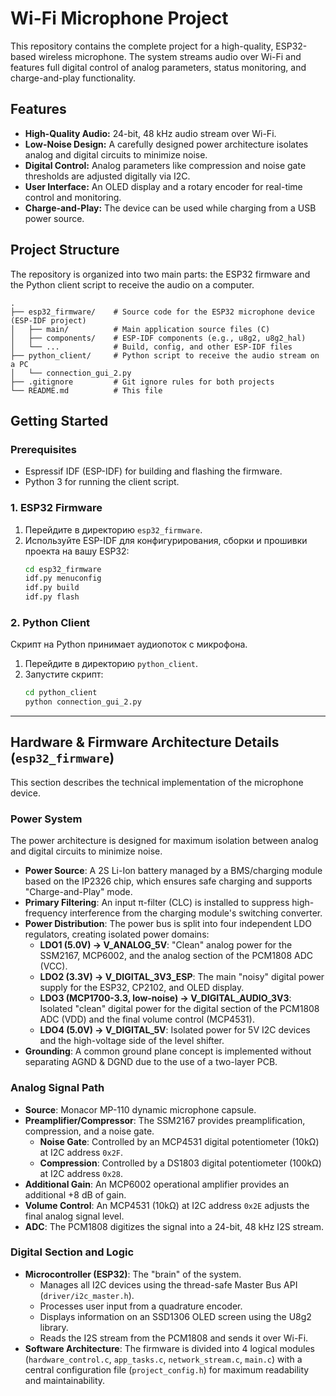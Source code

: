 # Wi-Fi Microphone Project


This repository contains the complete project for a high-quality, ESP32-based wireless microphone. The system streams audio over Wi-Fi and features full digital control of analog parameters, status monitoring, and charge-and-play functionality.

## Features

*   **High-Quality Audio:** 24-bit, 48 kHz audio stream over Wi-Fi.
*   **Low-Noise Design:** A carefully designed power architecture isolates analog and digital circuits to minimize noise.
*   **Digital Control:** Analog parameters like compression and noise gate thresholds are adjusted digitally via I2C.
*   **User Interface:** An OLED display and a rotary encoder for real-time control and monitoring.
*   **Charge-and-Play:** The device can be used while charging from a USB power source.

## Project Structure


The repository is organized into two main parts: the ESP32 firmware and the Python client script to receive the audio on a computer.

```
.
├── esp32_firmware/    # Source code for the ESP32 microphone device (ESP-IDF project)
│   ├── main/          # Main application source files (C)
│   ├── components/    # ESP-IDF components (e.g., u8g2, u8g2_hal)
│   └── ...            # Build, config, and other ESP-IDF files
├── python_client/     # Python script to receive the audio stream on a PC
│   └── connection_gui_2.py
├── .gitignore         # Git ignore rules for both projects
└── README.md          # This file
```


## Getting Started

### Prerequisites

*   Espressif IDF (ESP-IDF) for building and flashing the firmware.
*   Python 3 for running the client script.

### 1. ESP32 Firmware

1.  Перейдите в директорию `esp32_firmware`.
2.  Используйте ESP-IDF для конфигурирования, сборки и прошивки проекта на вашу ESP32:
    ```bash
    cd esp32_firmware
    idf.py menuconfig
    idf.py build
    idf.py flash
    ```

### 2. Python Client

Скрипт на Python принимает аудиопоток с микрофона.

1.  Перейдите в директорию `python_client`.
2.  Запустите скрипт:
    ```bash
    cd python_client
    python connection_gui_2.py
    ```

---

## Hardware & Firmware Architecture Details (`esp32_firmware`)

This section describes the technical implementation of the microphone device.

### Power System

The power architecture is designed for maximum isolation between analog and digital circuits to minimize noise.

*   **Power Source**: A 2S Li-Ion battery managed by a BMS/charging module based on the IP2326 chip, which ensures safe charging and supports "Charge-and-Play" mode.
*   **Primary Filtering**: An input π-filter (CLC) is installed to suppress high-frequency interference from the charging module's switching converter.
*   **Power Distribution**: The power bus is split into four independent LDO regulators, creating isolated power domains:
    *   **LDO1 (5.0V) → V_ANALOG_5V**: "Clean" analog power for the SSM2167, MCP6002, and the analog section of the PCM1808 ADC (VCC).
    *   **LDO2 (3.3V) → V_DIGITAL_3V3_ESP**: The main "noisy" digital power supply for the ESP32, CP2102, and OLED display.
    *   **LDO3 (MCP1700-3.3, low-noise) → V_DIGITAL_AUDIO_3V3**: Isolated "clean" digital power for the digital section of the PCM1808 ADC (VDD) and the final volume control (MCP4531).
    *   **LDO4 (5.0V) → V_DIGITAL_5V**: Isolated power for 5V I2C devices and the high-voltage side of the level shifter.
*   **Grounding**: A common ground plane concept is implemented without separating AGND & DGND due to the use of a two-layer PCB.

### Analog Signal Path

*   **Source**: Monacor MP-110 dynamic microphone capsule.
*   **Preamplifier/Compressor**: The SSM2167 provides preamplification, compression, and a noise gate.
    *   **Noise Gate**: Controlled by an MCP4531 digital potentiometer (10kΩ) at I2C address `0x2F`.
    *   **Compression**: Controlled by a DS1803 digital potentiometer (100kΩ) at I2C address `0x28`.
*   **Additional Gain**: An MCP6002 operational amplifier provides an additional +8 dB of gain.
*   **Volume Control**: An MCP4531 (10kΩ) at I2C address `0x2E` adjusts the final analog signal level.
*   **ADC**: The PCM1808 digitizes the signal into a 24-bit, 48 kHz I2S stream.

### Digital Section and Logic

*   **Microcontroller (ESP32)**: The "brain" of the system.
    *   Manages all I2C devices using the thread-safe Master Bus API (`driver/i2c_master.h`).
    *   Processes user input from a quadrature encoder.
    *   Displays information on an SSD1306 OLED screen using the U8g2 library.
    *   Reads the I2S stream from the PCM1808 and sends it over Wi-Fi.
*   **Software Architecture**: The firmware is divided into 4 logical modules (`hardware_control.c`, `app_tasks.c`, `network_stream.c`, `main.c`) with a central configuration file (`project_config.h`) for maximum readability and maintainability.

